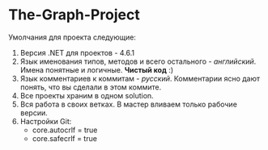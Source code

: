 # The-Graph-Project

Умолчания для проекта следующие:

1. Версия .NET для проектов - 4.6.1
2. Язык именования типов, методов и всего остального - _английский_. Имена понятные и логичные. **Чистый код** :)
3. Язык комментариев к коммитам - _русский_. Комментарии ясно дают понять, что вы сделали в этом коммите.
4. Все проекты храним в одном solution.
5. Вся работа в своих ветках. В мастер вливаем только рабочие версии.
6. Настройки Git: 
	* core.autocrlf = true 
	* core.safecrlf = true
